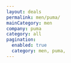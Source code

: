 ```yaml
---
layout: deals
permalink: men/puma/
mainCategory: men
company: puma
category: all
pagination:
  enabled: true
  category: men, puma,
---
```







      

  

